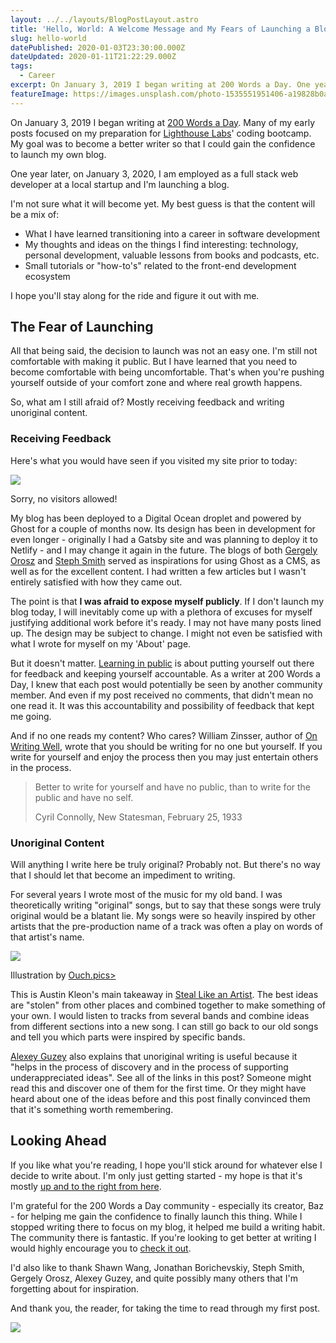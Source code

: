 ```yaml
---
layout: ../../layouts/BlogPostLayout.astro
title: 'Hello, World: A Welcome Message and My Fears of Launching a Blog'
slug: hello-world
datePublished: 2020-01-03T23:30:00.000Z
dateUpdated: 2020-01-11T21:22:29.000Z
tags:
  - Career
excerpt: On January 3, 2019 I began writing at 200 Words a Day. One year later, I am employed as a full stack web developer and I'm launching a blog.
featureImage: https://images.unsplash.com/photo-1535551951406-a19828b0a76b?ixlib=rb-1.2.1&q=80&fm=jpg&crop=entropy&cs=tinysrgb&w=2000&fit=max&ixid=eyJhcHBfaWQiOjExNzczfQ
---
```


On January 3, 2019 I began writing at [200 Words a Day](https://200wordsaday.com/@davidneuman). Many of my early posts focused on my preparation for [Lighthouse Labs](https://www.lighthouselabs.ca/)' coding bootcamp. My goal was to become a better writer so that I could gain the confidence to launch my own blog.

One year later, on January 3, 2020, I am employed as a full stack web developer at a local startup and I'm launching a blog.

I'm not sure what it will become yet. My best guess is that the content will be a mix of:

- What I have learned transitioning into a career in software development
- My thoughts and ideas on the things I find interesting: technology, personal development, valuable lessons from books and podcasts, etc.
- Small tutorials or "how-to's" related to the front-end development ecosystem

I hope you'll stay along for the ride and figure it out with me.

## The Fear of Launching

All that being said, the decision to launch was not an easy one. I'm still not comfortable with making it public. But I have learned that you need to become comfortable with being uncomfortable. That's when you're pushing yourself outside of your comfort zone and where real growth happens.

So, what am I still afraid of? Mostly receiving feedback and writing unoriginal content.

### Receiving Feedback

Here's what you would have seen if you visited my site prior to today:

![](/images/ghost-private.png)

<figcaption>Sorry, no visitors allowed!</figcaption>

My blog has been deployed to a Digital Ocean droplet and powered by Ghost for a couple of months now. Its design has been in development for even longer - originally I had a Gatsby site and was planning to deploy it to Netlify - and I may change it again in the future. The blogs of both [Gergely Orosz](https://blog.pragmaticengineer.com/) and [Steph Smith](https://blog.stephsmith.io/) served as inspirations for using Ghost as a CMS, as well as for the excellent content. I had written a few articles but I wasn't entirely satisfied with how they came out.

The point is that **I was afraid to expose myself publicly**. If I don't launch my blog today, I will inevitably come up with a plethora of excuses for myself justifying additional work before it's ready. I may not have many posts lined up. The design may be subject to change. I might not even be satisfied with what I wrote for myself on my 'About' page.

But it doesn't matter. [Learning in public](https://www.swyx.io/writing/learn-in-public) is about putting yourself out there for feedback and keeping yourself accountable. As a writer at 200 Words a Day, I knew that each post would potentially be seen by another community member. And even if my post received no comments, that didn't mean no one read it. It was this accountability and possibility of feedback that kept me going.

And if no one reads my content? Who cares? William Zinsser, author of [On Writing Well](https://www.amazon.ca/Writing-Well-Classic-Guide-Nonfiction/dp/0060891548), wrote that you should be writing for no one but yourself. If you write for yourself and enjoy the process then you may just entertain others in the process.

> Better to write for yourself and have no public, than to write for the public and have no self.
>
> Cyril Connolly, New Statesman, February 25, 1933

### Unoriginal Content

Will anything I write here be truly original? Probably not. But there's no way that I should let that become an impediment to writing.

For several years I wrote most of the music for my old band. I was theoretically writing "original" songs, but to say that these songs were truly original would be a blatant lie. My songs were so heavily inspired by other artists that the pre-production name of a track was often a play on
words of that artist's name.

![](/images/ghost/2020/01/pablo-friendship.png)

<figcaption>Illustration by <a href="https://icons8.com">Ouch.pics></a></figcaption>

This is Austin Kleon's main takeaway in [Steal Like an Artist](https://www.amazon.ca/Steal-Like-Artist-Things-Creative/dp/0761169253). The best ideas are "stolen" from other places and combined together to make something of your own. I would listen to tracks from several bands and combine ideas from different sections into a new song. I can still go back to our old songs and tell you which parts were inspired by specific bands.

[Alexey Guzey](https://guzey.com/personal/why-have-a-blog/) also explains that unoriginal writing is useful because it "helps in the process of discovery and in the process of supporting underappreciated ideas". See all of the links in this post? Someone might read this and discover one of them for the first time. Or they might have heard about one of the ideas before and this post finally convinced them that it's something worth remembering.

## Looking Ahead

If you like what you're reading, I hope you'll stick around for whatever else I decide to write about. I'm only just getting started - my hope is that it's mostly [up and to the right from here](https://jborichevskiy.com/posts/up-and-to-where/).

I'm grateful for the 200 Words a Day community - especially its creator, Baz - for helping me gain the confidence to finally launch this thing. While I stopped writing there to focus on my blog, it helped me build a writing habit. The community there is fantastic. If you're looking to get better at writing I would highly encourage you to [check it out](https://200wordsaday.com/).

I'd also like to thank Shawn Wang, Jonathan Borichevskiy, Steph Smith, Gergely Orosz, Alexey Guzey, and quite possibly many others that I'm forgetting about for inspiration.

And thank you, the reader, for taking the time to read through my first post.

![](/images/happy.png)
